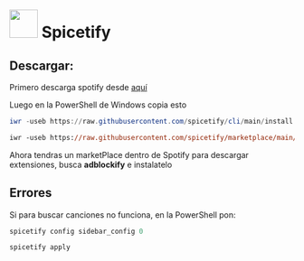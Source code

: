 <h1><img src= "https://spicetify.app/images/spicetify.png" width = 50px > Spicetify</h1>


## Descargar:
Primero descarga spotify desde [aquí](https://download.scdn.co/SpotifySetup.exe)

Luego en la PowerShell de Windows copia esto
```powershell
iwr -useb https://raw.githubusercontent.com/spicetify/cli/main/install.ps1 | iex
```

```ps
iwr -useb https://raw.githubusercontent.com/spicetify/marketplace/main/resources/install.ps1 | iex
```
Ahora tendras un marketPlace dentro de Spotify para descargar extensiones, busca **adblockify** e instalatelo

## Errores
Si para buscar canciones no funciona, en la PowerShell pon:
```ps
spicetify config sidebar_config 0
```
```ps
spicetify apply
```
